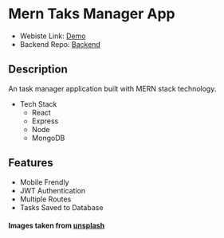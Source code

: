 # Mern Taks Manager App

- Webiste Link: [Demo](https://mern-todo-app-4jen.onrender.com)
- Backend Repo: [Backend](https://github.com/aliasif1/mern_todo_app_api)

## Description
An task manager application built with MERN stack technology. 

- Tech Stack
    - React
    - Express
    - Node
    - MongoDB

## Features
- Mobile Frendly 
- JWT Authentication
- Multiple Routes
- Tasks Saved to Database


#### Images taken from [unsplash](https://unsplash.com/)
